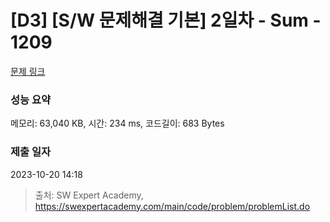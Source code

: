 # [D3] [S/W 문제해결 기본] 2일차 - Sum - 1209 

[문제 링크](https://swexpertacademy.com/main/code/problem/problemDetail.do?contestProbId=AV13_BWKACUCFAYh) 

### 성능 요약

메모리: 63,040 KB, 시간: 234 ms, 코드길이: 683 Bytes

### 제출 일자

2023-10-20 14:18



> 출처: SW Expert Academy, https://swexpertacademy.com/main/code/problem/problemList.do